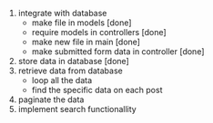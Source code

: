 1) integrate with database
    - make file in models [done]
    - require models in controllers [done]
    - make new file in main [done]
    - make submitted form data in controller [done]
2) store data in database [done]
3) retrieve data from database
    - loop all the data
    - find the specific data on each post
4) paginate the data
5) implement search functionallity

